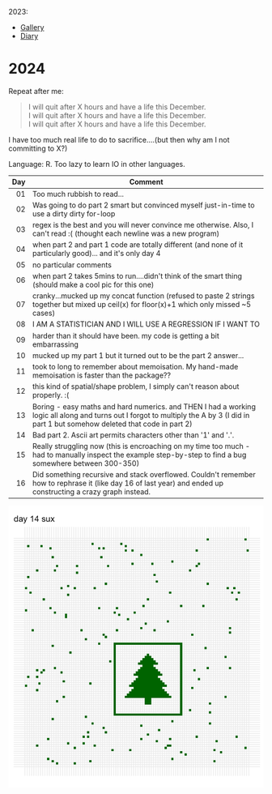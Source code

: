 2023: 
- [Gallery](./gallery-2023.md)
- [Diary](./README-2023.md)

# 2024

Repeat after me:

> I will quit after X hours and have a life this December.  
> I will quit after X hours and have a life this December.  
> I will quit after X hours and have a life this December.  

I have too much real life to do to sacrifice....(but then why am I not committing to X?)

Language: R. Too lazy to learn IO in other languages.
 

| Day | Comment                                                                                                                                      |
|----:|----------------------------------------------------------------------------------------------------------------------------------------------|
|  01 | Too much rubbish to read...                                                                                                                  |
|  02 | Was going to do part 2 smart but convinced myself just-in-time to use a dirty dirty for-loop                                                 |
|  03 | regex is the best and you will never convince me otherwise. Also, I can't read :( (thought each newline was a new program)                   |
|  04 | when part 2 and part 1 code are totally different (and none of it particularly good)... and it's only day 4                                  |
|  05 | no particular comments                                                                                                                       |
|  06 | when part 2 takes 5mins to run....didn't think of the smart thing (should make a cool pic for this one)                                      |
|  07 | cranky...mucked up my concat function (refused to paste 2 strings together but mixed up ceil(x) for floor(x)+1 which only missed ~5 cases)   |
|  08 | I AM A STATISTICIAN AND I WILL USE A REGRESSION IF I WANT TO                                                                                 |
|  09 | harder than it should have been. my code is getting a bit embarrassing                                                                       |
|  10 | mucked up my part 1 but it turned out to be the part 2 answer...                                                                             |
|  11 | took to long to remember about memoisation. My hand-made memoisation is faster than the package??                                            |
|  12 | this kind of spatial/shape problem, I simply can't reason about properly. :(                                                                 |
|  13 | Boring - easy maths and hard numerics. and THEN I had a working logic all along and turns out I forgot to multiply the A by 3 (I did in part 1 but somehow deleted that code in part 2) |
|  14 | Bad part 2. Ascii art permits characters other than '1' and '.'.                                                                             |
|  15 | Really struggling now (this is encroaching on my time too much - had to manually inspect the example step-by-step to find a bug somewhere between 300-350) |
|  16 | Did something recursive and stack overflowed. Couldn't remember how to rephrase it (like day 16 of last year) and ended up constructing a crazy graph instead. |

![Day 14](./2024/14/day14.png)
